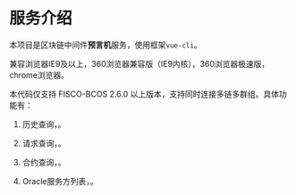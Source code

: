 # 服务介绍

本项目是区块链中间件**预言机**服务，使用框架`vue-cli`。

兼容浏览器IE9及以上，360浏览器兼容版（IE9内核），360浏览器极速版，chrome浏览器。

本代码仅支持 FISCO-BCOS 2.6.0 以上版本，支持同时连接多链多群组。具体功能有：

1. 历史查询，。

2. 请求查询，。

3. 合约查询，。

4. Oracle服务方列表，。



